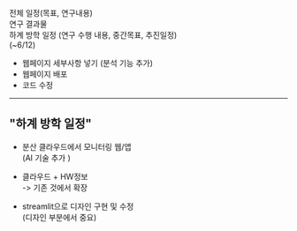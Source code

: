 전체 일정(목표, 연구내용)  
연구 결과물  
하계 방학 일정 (연구 수행 내용, 중간목표, 추진일정)  
(~6/12)
  
- 웹페이지 세부사항 넣기
(분석 기능 추가)
- 웹페이지 배포
- 코드 수정
------------------
  ## "하계 방학 일정"
- 분산 클라우드에서 모니터링 웹/앱  
(AI 기술 추가 )
- 클라우드 + HW정보   
-> 기존 것에서 확장

- streamlit으로 디자인 구현 및 수정  
(디자인 부분에서 중요)


